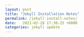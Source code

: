 ```yaml
---
layout: post
title: "Jekyll Installation Notes"
permalink: /jekyll-install-notes/
date:   2021-02-28 17:38:25 +0800
categories: jekyll update
---
```


